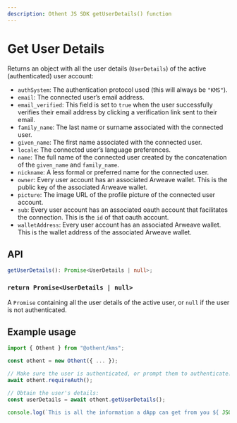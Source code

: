 ```yaml
---
description: Othent JS SDK getUserDetails() function
---
```


# Get User Details

Returns an object with all the user details (`UserDetails`) of the active (authenticated) user account:

- `authSystem`: The authentication protocol used (this will always be `"KMS"`).
- `email`: The connected user’s email address.
- `email_verified`: This field is set to `true` when the user successfully verifies their email address by clicking a verification link sent to their email.
- `family_name`: The last name or surname associated with the connected user.
- `given_name`: The first name associated with the connected user.
- `locale`: The connected user’s language preferences.
- `name`: The full name of the connected user created by the concatenation of the `given_name` and `family_name`.
- `nickname`: A less formal or preferred name for the connected user.
- `owner`: Every user account has an associated Arweave wallet. This is the public key of the associated Arweave wallet.
- `picture`: The image URL of the profile picture of the connected user account.
- `sub`: Every user account has an associated oauth account that facilitates the connection. This is the `id` of that oauth account.
- `walletAddress`: Every user account has an associated Arweave wallet. This is the wallet address of the associated Arweave wallet.

## API

```ts
getUserDetails(): Promise<UserDetails | null>;
```

### `return Promise<UserDetails | null>`

A `Promise` containing all the user details of the active user, or `null` if the user is not authenticated.

## Example usage

```ts
import { Othent } from "@othent/kms";

const othent = new Othent({ ... });

// Make sure the user is authenticated, or prompt them to authenticate:
await othent.requireAuth();

// Obtain the user's details:
const userDetails = await othent.getUserDetails();

console.log(`This is all the information a dApp can get from you ${ JSON.stringify(userDetails, null, '  ') }.`);
```
